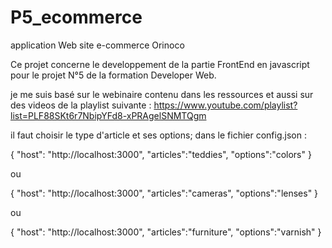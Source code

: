 # P5_ecommerce
application Web site e-commerce Orinoco

Ce projet concerne le developpement de la partie FrontEnd en javascript pour le projet N°5 de la formation Developer Web.

je me suis basé sur le webinaire contenu dans les ressources et aussi sur des videos de la playlist suivante  : 
https://www.youtube.com/playlist?list=PLF88SKt6r7NbipYFd8-xPRAgelSNMTQgm

il faut choisir le type d'article et ses options; dans le fichier config.json :


{
    "host": "http://localhost:3000",
    "articles":"teddies",
    "options":"colors"
}

ou 

{
    "host": "http://localhost:3000",
    "articles":"cameras",
    "options":"lenses"
}

ou 

{
    "host": "http://localhost:3000",
    "articles":"furniture",
    "options":"varnish"
}
